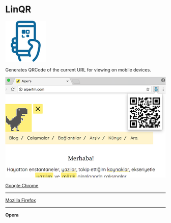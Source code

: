 # LinQR

<img src="icon.png">

Generates QRCode of the current URL for viewing on mobile devices.

<img src="ss.png">

[Google Chrome](https://chrome.google.com/webstore/detail/linqr/lafmogkhpjleigddjenkdpjcadohhhjc?hl=en-US)

***

[Mozilla Firefox](https://addons.mozilla.org/addon/linqr/)

***

**Opera**
